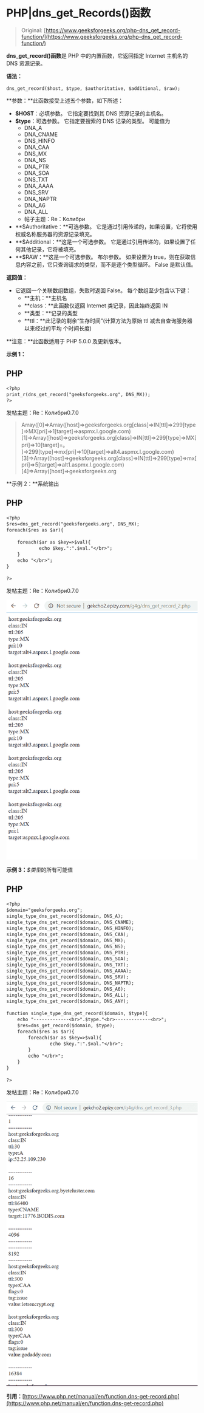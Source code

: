 # PHP|dns_get_Records()函数

> Original: [https://www.geeksforgeeks.org/php-dns_get_record-function/](https://www.geeksforgeeks.org/php-dns_get_record-function/)

**dns_get_record()函数**是 PHP 中的内置函数，它返回指定 Internet 主机名的 DNS 资源记录。

**语法：**

```
dns_get_record($host, $type, $authoritative, $additional, $raw);
```

**参数：**此函数接受上述五个参数，如下所述：

*   **$HOST**：必填参数。 它指定要找到其 DNS 资源记录的主机名。
*   **$type**：可选参数。 它指定要搜索的 DNS 记录的类型。 可能值为
    *   DNA_A
    *   DNA_CNAME
    *   DNS_HINFO
    *   DNA_CAA
    *   DNS_MX
    *   DNA_NS
    *   DNA_PTR
    *   DNA_SOA
    *   DNS_TXT
    *   DNA_AAAA
    *   DNS_SRV
    *   DNA_NAPTR
    *   DNA_A6
    *   DNA_ALL
    *   帖子主题：Re：Колибри
*   **$Authoritative：**可选参数。 它是通过引用传递的，如果设置，它将使用权威名称服务器的资源记录填充。
*   **$Additional：**这是一个可选参数。 它是通过引用传递的，如果设置了任何其他记录，它将被填充。
*   **$RAW：**这是一个可选参数。 布尔参数。 如果设置为 true，则在获取信息内容之前，它只查询请求的类型，而不是逐个类型循环。 False 是默认值。

**返回值：**

*   它返回一个关联数组数组，失败时返回 False。 每个数组至少包含以下键：
    *   **主机：**主机名
    *   **class：**此函数仅返回 Internet 类记录，因此始终返回 IN
    *   **类型：**记录的类型
    *   **ttl：**此记录的剩余“生存时间”(计算方法为原始 ttl 减去自查询服务器以来经过的平均
        个时间长度)

**注意：**此函数适用于 PHP 5.0.0 及更新版本。

**示例 1：**

## PHP

```
<?php
print_r(dns_get_record("geeksforgeeks.org", DNS_MX));
?>
```

发帖主题：Re：Колибри0.7.0

> Array([0]=>Array([host]=>geeksforgeeks.org[class]=>IN[ttl]=>299[type]=>MX[pri]=>1[target]=>aspmx.l.google.com)[1]=>Array([host]=>geeksforgeeks.org[class]=>IN[ttl]=>299[type]=>MX[pri]=>10[target]=。 ]=>299[type]=>mx[pri]=>10[target]=>alt4.aspmx.l.google.com)[3]=>Array([host]=>geeksforgeeks.org[class]=>IN[ttl]=>299[type]=>mx[pri]=>5[target]=>alt1.aspmx.l.google.com)[4]=>Array([host]=>geeksforgeeks.org

**示例 2：**系统输出

## PHP

```
<?php
$res=dns_get_record("geeksforgeeks.org", DNS_MX);
foreach($res as $ar){

    foreach($ar as $key=>$val){
            echo $key.":".$val."</br>";
    }
    echo "</br>";
}

?>
```

发帖主题：Re：Колибри0.7.0

![](img/f733ec51c50dfc12d90cc3ec65a55381.png)

**示例 3：***$类型*的所有可能值

## PHP

```
<?php
$domain="geeksforgeeks.org";
single_type_dns_get_record($domain, DNS_A);
single_type_dns_get_record($domain, DNS_CNAME);
single_type_dns_get_record($domain, DNS_HINFO);
single_type_dns_get_record($domain, DNS_CAA);
single_type_dns_get_record($domain, DNS_MX);
single_type_dns_get_record($domain, DNS_NS);
single_type_dns_get_record($domain, DNS_PTR);
single_type_dns_get_record($domain, DNS_SOA);
single_type_dns_get_record($domain, DNS_TXT);
single_type_dns_get_record($domain, DNS_AAAA);
single_type_dns_get_record($domain, DNS_SRV);
single_type_dns_get_record($domain, DNS_NAPTR);
single_type_dns_get_record($domain, DNS_A6);
single_type_dns_get_record($domain, DNS_ALL);
single_type_dns_get_record($domain, DNS_ANY);

function single_type_dns_get_record($domain, $type){
    echo "-------------<br>".$type."<br>-------------<br>";
    $res=dns_get_record($domain, $type);
    foreach($res as $ar){
        foreach($ar as $key=>$val){
                echo $key.":".$val."</br>";
        }
        echo "</br>";
    }
}

?>
```

发帖主题：Re：Колибри0.7.0

![](img/874e764faa3fdad31aea7dfbcdebe411.png)

**引用：**[https://www.php.net/manual/en/function.dns-get-record.php](https://www.php.net/manual/en/function.dns-get-record.php)
